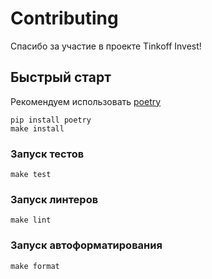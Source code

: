 # Contributing

Спасибо за участие в проекте Tinkoff Invest!

## Быстрый старт

Рекомендуем использовать [poetry](https://pypi.org/project/poetry/)

```
pip install poetry
make install
```

### Запуск тестов

```
make test
```

### Запуск линтеров

```
make lint
```

### Запуск автоформатирования

```
make format
```
